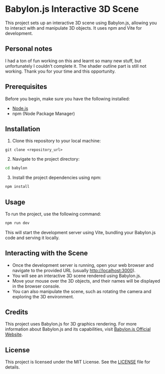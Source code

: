 # Babylon.js Interactive 3D Scene

This project sets up an interactive 3D scene using Babylon.js, allowing you to interact with and manipulate 3D objects. It uses npm and Vite for development.

## Personal notes
I had a ton of fun working on this and learnt so many new stuff, but unfortunately I couldn't complete it. The shader outline part is still not working. Thank you for your time and this opportunity. 

## Prerequisites

Before you begin, make sure you have the following installed:

- [Node.js](https://nodejs.org/)
- npm (Node Package Manager)

## Installation

1. Clone this repository to your local machine:

 ```
 git clone <repository_url>
 ```
   
2. Navigate to the project directory:
  
```bash
cd babylon
```

3. Install the project dependencies using npm:
  
```bash
npm install
```

## Usage
To run the project, use the following command:

```bash
npm run dev
```
This will start the development server using Vite, bundling your Babylon.js code and serving it locally.

## Interacting with the Scene

- Once the development server is running, open your web browser and navigate to the provided URL (usually [http://localhost:3000](http://localhost:3000)).
- You will see an interactive 3D scene rendered using Babylon.js.
- Move your mouse over the 3D objects, and their names will be displayed in the browser console.
- You can also manipulate the scene, such as rotating the camera and exploring the 3D environment.


## Credits

This project uses Babylon.js for 3D graphics rendering. For more information about Babylon.js and its capabilities, visit [Babylon.js Official Website](https://www.babylonjs.com/).

## License

This project is licensed under the MIT License. See the [LICENSE](LICENSE) file for details.

